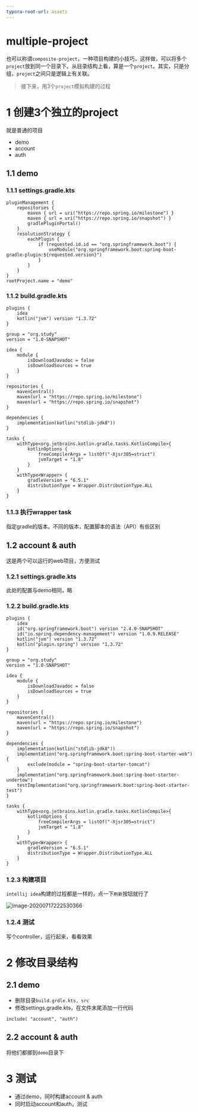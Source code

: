 ```yaml
---
typora-root-url: assets
---
```


# multiple-project

也可以称谓`composite-project`，一种项目构建的小技巧，这样做，可以将多个`project`放到同一个目录下。从目录结构上看，算是一个`project`。其实，只是分组，`project`之间只是逻辑上有关联。

> 接下来，用3个`project`模拟构建的过程

# 1 创建3个独立的project

就是普通的项目

- demo
- account
- auth

## 1.1 demo

### 1.1.1 settings.gradle.kts

```
pluginManagement {
    repositories {
        maven { url = uri("https://repo.spring.io/milestone") }
        maven { url = uri("https://repo.spring.io/snapshot") }
        gradlePluginPortal()
    }
    resolutionStrategy {
        eachPlugin {
            if (requested.id.id == "org.springframework.boot") {
                useModule("org.springframework.boot:spring-boot-gradle-plugin:${requested.version}")
            }
        }
    }
}
rootProject.name = "demo"
```

### 1.1.2 build.gradle.kts

```
plugins {
    idea
    kotlin("jvm") version "1.3.72"
}

group = "org.study"
version = "1.0-SNAPSHOT"

idea {
    module {
        isDownloadJavadoc = false
        isDownloadSources = true
    }
}

repositories {
    mavenCentral()
    maven(url = "https://repo.spring.io/milestone")
    maven(url = "https://repo.spring.io/snapshot")
}

dependencies {
    implementation(kotlin("stdlib-jdk8"))
}

tasks {
    withType<org.jetbrains.kotlin.gradle.tasks.KotlinCompile>{
        kotlinOptions {
            freeCompilerArgs = listOf("-Xjsr305=strict")
            jvmTarget = "1.8"
        }
    }
    withType<Wrapper> {
        gradleVersion = "6.5.1"
        distributionType = Wrapper.DistributionType.ALL
    }
}
```



### 1.1.3 执行wrapper task

指定gradle的版本。不同的版本，配置脚本的语法（API）有些区别

## 1.2 account & auth

这是两个可以运行的web项目，方便测试

### 1.2.1 settings.gradle.kts

此处的配置与demo相同，略

### 1.2.2 build.gradle.kts

```
plugins {
    idea
    id("org.springframework.boot") version "2.4.0-SNAPSHOT"
    id("io.spring.dependency-management") version "1.0.9.RELEASE"
    kotlin("jvm") version "1.3.72"
    kotlin("plugin.spring") version "1.3.72"
}

group = "org.study"
version = "1.0-SNAPSHOT"

idea {
    module {
        isDownloadJavadoc = false
        isDownloadSources = true
    }
}

repositories {
    mavenCentral()
    maven(url = "https://repo.spring.io/milestone")
    maven(url = "https://repo.spring.io/snapshot")
}

dependencies {
    implementation(kotlin("stdlib-jdk8"))
    implementation("org.springframework.boot:spring-boot-starter-web") {
        exclude(module = "spring-boot-starter-tomcat")
    }
    implementation("org.springframework.boot:spring-boot-starter-undertow")
    testImplementation("org.springframework.boot:spring-boot-starter-test")
}

tasks {
    withType<org.jetbrains.kotlin.gradle.tasks.KotlinCompile>{
        kotlinOptions {
            freeCompilerArgs = listOf("-Xjsr305=strict")
            jvmTarget = "1.8"
        }
    }
    withType<Wrapper> {
        gradleVersion = "6.5.1"
        distributionType = Wrapper.DistributionType.ALL
    }
}
```

### 1.2.3 构建项目

`intellij idea`构建的过程都是一样的，点一下`刷新`按钮就行了

![image-20200717222530366](/image-20200717222530366.png)

### 1.2.4 测试

写个controller，运行起来，看看效果

# 2 修改目录结构

## 2.1 demo

- 删除目录`build.grdle.kts, src`
- 修改settings.gradle.kts，在文件末尾添加一行代码

```
include( "account", "auth")
```



## 2.2 account & auth

将他们都挪到`demo`目录下

# 3 测试

- 通过demo，同时构建account & auth
- 同时启动account和auth，测试

